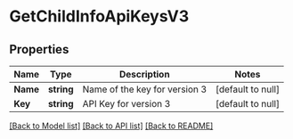 # GetChildInfoApiKeysV3

## Properties
Name | Type | Description | Notes
------------ | ------------- | ------------- | -------------
**Name** | **string** | Name of the key for version 3 | [default to null]
**Key** | **string** | API Key for version 3 | [default to null]

[[Back to Model list]](../README.md#documentation-for-models) [[Back to API list]](../README.md#documentation-for-api-endpoints) [[Back to README]](../README.md)

